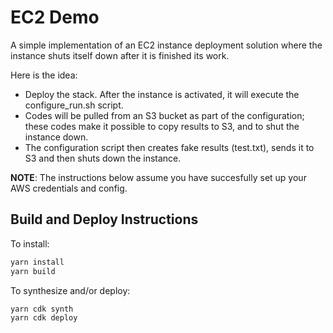 # EC2 Demo

A simple implementation of an EC2 instance deployment solution where the instance shuts itself down after it is finished its work.

Here is the idea:

* Deploy the stack. After the instance is activated, it will execute the configure_run.sh script.
* Codes will be pulled from an S3 bucket as part of the configuration; these codes make it possible to copy results to S3, and to shut the instance down.
* The configuration script then creates fake results (test.txt), sends it to S3 and then shuts down the instance.

**NOTE**: The instructions below assume you have succesfully set up your AWS credentials and config.

## Build and Deploy Instructions

To install:

```bash
yarn install
yarn build
```

To synthesize and/or deploy:

```bash
yarn cdk synth
yarn cdk deploy
```